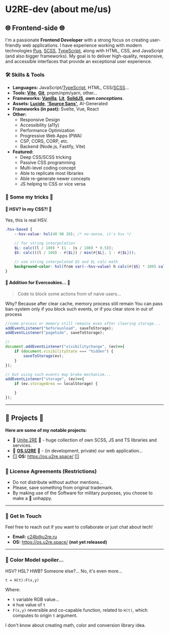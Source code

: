 # U2RE-dev (about me/us)

## 🌐 Frontend-side 🌐

I'm a passionate **Frontend Developer** with a strong focus on creating user-friendly web applications. I have experience working with modern technologies [Pug](https://pugjs.org/), [SCSS](https://sass-lang.com/), [TypeScript](https://www.typescriptlang.org/), along with HTML, CSS, and JavaScript (and also bigger frameworks). My goal is to deliver high-quality, responsive, and accessible interfaces that provide an exceptional user experience.

### 🛠️ Skills & Tools

- **Languages:** JavaScript/[TypeScript](https://www.typescriptlang.org/), HTML, CSS/[SCSS](https://sass-lang.com/)...
- **Tools:** **[Vite](https://vite.dev/)**, **[Git](https://git-scm.com/)**, pnpm/npm/yarn, other...
- **Frameworks:** **[Vanilla](https://vanilla-js.com/)**, **[Lit](https://lit.dev/)**, **[SolidJS](https://solidjs.com/)**, ***own conceptions***.
- **Assets:** **[Lucide](https://lucide.dev/)**, **['Source Sans'](https://fonts.google.com/specimen/Source+Sans+3)**, AI-Generated
- **Frameworks (in past):** Svelte, Vue, React
- **Other:**
  - Responsive Design
  - Accessibility (a11y)
  - Performance Optimization
  - Progressive Web Apps (PWA)
  - CSP, CORS, CORP, etc.
  - Backend (Node.js, Fastify, Vite)
- **Featured:**
  - Deep CSS/SCSS tricking
  - Passive CSS programming
  - Multi-level coding concept
  - Able to replicate most libraries
  - Able re-generate newer concepts
  - JS helping to CSS or vice versa

### 🧢 Some my tricks 🧢

#### 🌈 HSV? In my CSS?! 🌈

Yes, this is real HSV.

```scss
.hsv-based {
    --hsv-value: hsl(40 90 20); /* no-sense, it's hsv */

    // for string interpolation
    $L: calc((l / 100) * (1 - (s / 100) * 0.5));
    $S: calc(((l / 100) - #{$L}) / min(#{$L}, 1 - #{$L}));

    // use string interpolated $S and $L calc math
    background-color: hsl(from var(--hsv-value) h calc(#{$S} * 100) calc(#{$L} * 100));
}
```

#### 🔰 Addition for Evercookies... 🔰

> Code to block some actions from of naive users...

Why? Because after clear cache, memory process still remain
You can pass ban-system only if you block such events, or if you clear store in out of process

```js
//some process or memory still remains even after clearing storage...
addEventListener("beforeunload", saveToStorage);
addEventListener("pagehide", saveToStorage);

//
document.addEventListener("visibilitychange", (ev)=>{
    if (document.visibilityState === "hidden") {
        saveToStorage(ev);
    }
});

// but using such events may broke mechanism...
addEventListener("storage", (ev)=>{
    if (ev.storageArea == localStorage) {

    }
});
```

---

## 🎯 Projects 🎯

**Here are some of my notable projects:**

- 📕 [Unite.2RE](https://github.com/orgs/unite-2-re/repositories) 📕 - huge collection of own SCSS, JS and TS libraries and services.
- 🌃 **[OS.U2RE](https://github.com/unite-2-re/ADL.U2RE)** 🌃 - (in development, private) our web application...
- 🪟 **OS:** <https://os.u2re.space/> 🪟

### 📑 License Agreements (Restrictions)

- Do not distribute without author mentions...
- Please, save something from original trademark.
- By making use of the Software for military purposes, you choose to make a 🐰 unhappy.

---

### 💓 Get In Touch

Feel free to reach out if you want to collaborate or just chat about tech!

- **Email:** <c24b@u2re.ru>
- **OS:** <https://os.u2re.space/> **(not yet released)**

---

### 🌈 Color Model spoiler...

HSV? HSL? HWB? Someone else?... No, it's even more...

`t = H(t):F(x,y)`

Where:
- `t` variable RGB value...
- `H` hue value of `t`
- `F(x,y)` reversible and co-capable function, related to `H(t)`, which computes to origin `t` argument.

I don't know about creating math, color and conversion library idea.
